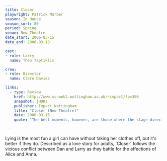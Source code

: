 ```yaml
---
title: Closer
playwright: Patrick Marber
season: In House
season_sort: 80
period: Spring
venue: New Theatre
date_start: 2006-03-15
date_end: 2006-03-18

cast:
- role: Larry
  name: Theo Taptiklis

crew:
- role: Director
  name: Clare Davies

links:
  - type: Review
    href: http://www.su-web2.nottingham.ac.uk/~impact/?p=306
    snapshot: jHORz
    publisher: Impact Nottingham
    title: "Closer (New Theatre)"
    date: 2006-03-15
    quote: "The best moments, however, are those where the stage directions break away from the norm and we really begin to see the tensions that underline the action. And after all, it is these tensions between the characters that make the play."

---
```


Lying is the most fun a girl can have without taking her clothes off, but it's better if they do. Described as a love story for adults, 'Closer' follows the vicious conflict between Dan and Larry as they battle for the affections of Alice and Anna.
